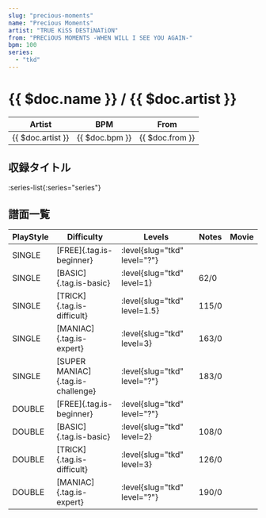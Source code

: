 ```yaml
---
slug: "precious-moments"
name: "Precious Moments"
artist: "TRUE KiSS DESTiNATiON"
from: "PRECiOUS MOMENTS -WHEN WILL I SEE YOU AGAIN-"
bpm: 100
series:
  - "tkd"
---
```


# {{ $doc.name }} / {{ $doc.artist }}

|Artist|BPM|From|
|------|---|----|
|{{ $doc.artist }}|{{ $doc.bpm }}|{{ $doc.from }}|

## 収録タイトル

:series-list{:series="series"}

## 譜面一覧

|PlayStyle|Difficulty|Levels|Notes|Movie|
|---------|----------|------|-----|-----|
|SINGLE|[FREE]{.tag.is-beginner}|:level{slug="tkd" level="?"}|||
|SINGLE|[BASIC]{.tag.is-basic}|:level{slug="tkd" level=1}|62/0||
|SINGLE|[TRICK]{.tag.is-difficult}|:level{slug="tkd" level=1.5}|115/0||
|SINGLE|[MANIAC]{.tag.is-expert}|:level{slug="tkd" level=3}|163/0||
|SINGLE|[SUPER MANIAC]{.tag.is-challenge}|:level{slug="tkd" level="?"}|183/0||
|DOUBLE|[FREE]{.tag.is-beginner}|:level{slug="tkd" level="?"}|||
|DOUBLE|[BASIC]{.tag.is-basic}|:level{slug="tkd" level=2}|108/0||
|DOUBLE|[TRICK]{.tag.is-difficult}|:level{slug="tkd" level=3}|126/0||
|DOUBLE|[MANIAC]{.tag.is-expert}|:level{slug="tkd" level="?"}|190/0||
